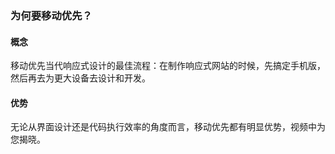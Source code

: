 ### 为何要移动优先？

#### 概念

移动优先当代响应式设计的最佳流程：在制作响应式网站的时候，先搞定手机版，然后再去为更大设备去设计和开发。

#### 优势

无论从界面设计还是代码执行效率的角度而言，移动优先都有明显优势，视频中为您揭晓。
